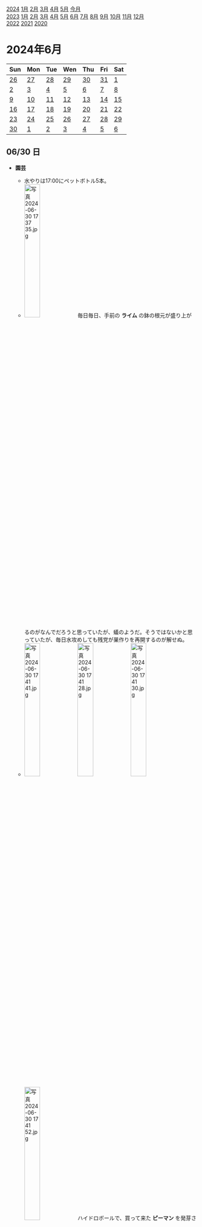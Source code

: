 [2024](README.md#2024) [1月](2024-01.md) [2月](2024-02.md) [3月](2024-03.md) [4月](2024-04.md) [5月](2024-05.md) [今月](2024-06.md)  
[2023](README.md#2023) [1月](2023-01.md) [2月](2023-02.md) [3月](2023-03.md) [4月](2023-04.md) [5月](2023-05.md) [6月](2023-06.md) [7月](2023-07.md) [8月](2023-08.md) [9月](2023-09.md) [10月](2023-10.md) [11月](2023-11.md) [12月](2023-12.md)  
[2022](README.md#2022) [2021](README.md#2021) [2020](README.md#2020)  

2024年6月
=========

|Sun|Mon|Tue|Wen|Thu|Fri|Sat|
|---|---|---|---|---|---|---|
|[26](2024-05.md#0526-日)|[27](2024-05.md#0527-月)|[28](2024-05.md#0528-火)|[29](2024-05.md#0529-水)|[30](2024-05.md#0530-木)|[31](2024-05.md#0531-金)|[1](#0601-土)|
|[2](#0602-日)|[3](#0603-月)|[4](#0604-火)|[5](#0605-水)|[6](#0606-木)|[7](#0607-金)|[8](#0608-土)|
|[9](#0609-日)|[10](#0610-月)|[11](#0611-火)|[12](#0612-水)|[13](#0613-木)|[14](#0614-金)|[15](#0615-土)|
|[16](#0616-日)|[17](#0617-月)|[18](#0618-火)|[19](#0619-水)|[20](#0620-木)|[21](#0621-金)|[22](#0622-土)|
|[23](#0623-日)|[24](#0624-月)|[25](#0625-火)|[26](#0626-水)|[27](#0627-木)|[28](#0628-金)|[29](#0629-土)|
|[30](#0630-日)|[1](2024-07.md#0701-月)|[2](2024-07.md#0702-火)|[3](2024-07.md#0703-水)|[4](2024-07.md#0704-木)|[5](2024-07.md#0705-金)|[6](2024-07.md#0706-土)|

06/30 日
--------

- __園芸__
  - 水やりは17:00にペットボトル5本。
  - <img src='images/%E5%86%99%E7%9C%9F%202024%2D06%2D30%2017%2037%2035.jpg' alt='写真 2024-06-30 17 37 35.jpg' width='30%'> 毎日毎日、手前の __ライム__ の鉢の根元が盛り上がるのがなんでだろうと思っていたが、蟻のようだ。そうではないかと思っていたが、毎日水攻めしても残党が巣作りを再開するのが解せぬ。
  - <img src='images/%E5%86%99%E7%9C%9F%202024%2D06%2D30%2017%2041%2041.jpg' alt='写真 2024-06-30 17 41 41.jpg' width='30%'> <img src='images/%E5%86%99%E7%9C%9F%202024%2D06%2D30%2017%2041%2028.jpg' alt='写真 2024-06-30 17 41 28.jpg' width='30%'> <img src='images/%E5%86%99%E7%9C%9F%202024%2D06%2D30%2017%2041%2030.jpg' alt='写真 2024-06-30 17 41 30.jpg' width='30%'> <img src='images/%E5%86%99%E7%9C%9F%202024%2D06%2D30%2017%2041%2052.jpg' alt='写真 2024-06-30 17 41 52.jpg' width='30%'> ハイドロボールで、買って来た __ピーマン__ を発芽させて、でも、それと違う雑草の疑いのある株が、かなり大きくなって、花を咲かせて実を付けた。本当にピーマンだろうか？花はナス科らしい白くて小さな花だけど。

- お昼ご飯を食べに __お出掛け__ 。
  - ローランドというホスト出身のタレントが書いとったと言う __大久保__ のパスタ屋さん`ベラノッテ`で __ランチ__ 。元は`パンコントマテ`というお店。
  - 雨。
  - `まいばすけっと`で傘を購入。
  - 中国東北料理の`聚香園`が無くなって、中国のスイーツの店になってた。昔からガチ中華出してたお店だった。
  - `オルタナティブコーヒー`でアイスコーヒーをテイクアウト。
  - `早川亭`でコーヒーとテイクアウトして豆を購入。

06/29 土
--------

- __園芸__
  - 水やりは17:00にペットボトル4本。
  - ずっと調子の悪い __山椒__ は半日陰でいいらしいので、少し奥にした。室内はやり過ぎかな？
  - 山椒のあった位置に __レモン__ を移動した。かなり調子が悪そうだ。新芽も粗方落ちた。
  - ハイドロボールの方の __パクチー__ がはいつくばっている。が這いつくばっている。支柱を立てたいが、相互に寄り掛かるようにするには、まだ早そうだ。支柱自体を固定する場所がないのが悩ましい。

水やりの記録も日記以外に別につけてもいいかも知れない。

二日酔い。月曜に体調を回復しているようにしたい。

__ランチ__ はカップ麺。わかめラーメンのワカメが沢山のもの。思ったよりも多くて良かった。

__酢昆布__ を作っていたと思っていたのに、作ってなかった。

__晩飯__ は`錦松梅`を掛けた素麺。ベランダの大葉と、おろし生姜とライム胡椒と胡麻とごま油。ライム胡椒素麺は美味しい。

大根のザウアークラウトをキムチの残り汁に漬けてしばらく経った。それがいつのことだったのか、写真にも日記にもないので分からないが、5/24よりは後だ。それがとてもよろしくない感じの見た目をしていて、試しに食べてみたら、腐敗臭は感じないが馴染みのない匂いがしている。危険ではなさそうな気もするけど、安全のために捨てた。重石のための、水を入れたビニール袋が、破けてないのに中の水が減っていた。

漢和辞典を引いたら、「冨」という字は俗字なのだそうだ。うかんむりとわかんむりは別の意味なのだから、別の由来を持つ別の意味の字なのだろうと思っていた。うかんむりは屋根の意味で、わかんむりは蓋とか覆いとかそんな意味だそうで、意味も結構似てるけど。

- 「ムペンバ効果」ってのがあるそうだ。液体を冷凍庫に入れる時に、高い温度で入れた方が、低い温度で入れるよりも、早く凍ることがあるのだそうだ。
  - それが、正確に再現させるだけで大変らしい。
  - コレを見つけたのがアフリカの中学生で、アイスクリームを作る時に試して見つけたそうだ。
    - ということは、粗熱を取ってから入れるか、取る前に入れてしまうかの差ということになる。
    - 粗熱を取る時間を省けるんだから、アイスを作る時に限定していえば、その方が早いに決まっている。
    - そして、ご家庭でアイスを作る場合には、熱い食材を冷凍庫で入れることで、他の食材にダメージを与えてしまうとか、電気代の心配もある。
  - 低い温度で冷却開始した液体について、過冷却で凍結が遅くなっている可能性を指摘する仮説があって、面白いと思った。ただ、アイスクリームだと、純度が極端に低いので、過冷却で遅くなってるというのは難しいと思うが。

- Steam の __サマーセール__ で、95%オフが現れた。90%までしか設定できないと思っていたから、過去にいくつかその値段で購入していた。
  - が、`Civilization V`が95%になってた。
  - まだ遊んでないのに。どうせそのうちやりそうなのは90%で買っておく、と思ってたが、自分の感情を整理する必要がある。
  - `Shadow of War`が、過去最大割引が90%だったのが今は95%だ。これまでだったら買っておくべきという判断になるんだけど。
  - 本体価格が値下がりすることもある。が、円安で本体価格が上がる可能性もある。
  - あとは`Witcher 3`、`Dragon Age`と`XCOM 2`だけど、4本とも遊ぶかどうか怪しい。

近所で2軒飲みに行って誕生日を祝ってもらう。

06/28 金
--------

目覚ましを7:00に掛けて7:30起床。

水やりはペットボトル2本。雨。

最後の出社日。会社貸与のPCなどを返しに行く。

職場の1Fの`クラフトロック`で最後の一杯。

__神田__ の`ルードメール`でビーフカレーにメンチカツ。僕の後に少し並びが出来たが回転は速い。

__東京駅__ で`オーベルジーヌ`のカレーをテイクアウト。13:00程度に5種類中1種類しか残ってないのが凄い。夕方の補充とかあるのかな？

もう少し東京駅で何か、と思ったが、満腹だし特に思いつかなかったので電車で帰宅。今晩はそれなりに飲む予定なので、お酒も控えておきたい。

ワイヤレスヘッドホンは結局新しいのを購入した。カナルじゃないのは少ない。以前買ったものを履歴で見たら、同じのなら900円程度だった。買った時は1600円程度だった。新しいのは1680円。

コバエが減らない。餌が足りないと思うんだけど、どうやって生き延びているのか。今までは生ごみを処分したらすぐにいなくなっていたと思っていたが、まあまあ大きく育ったせいで、餌が無くても数日間生きてられるということなのだろうか。

- 飲みに出掛ける。
  - 近所のワインバーにカレーを差し入れて一杯。
  - 知り合いが店番してるスナックで一杯。誕生日プレゼントに錦松梅を頂く。
  - `VIVO`東中野で一杯。
  - `ハッカーズバー`でカウントダウン。誕生日プレゼントに円錐のコーヒードリッパーを頂いたが、プラスチック製のを持ってるので、どうするか悩む。

06/27 木
--------

目覚ましを掛け忘れて8:30起床。

- __園芸__
  - 水やりは9:00にペットボトル4本。
  - __レモン__ の水の吸い上げが悪いな、と思いながら一応毎日水をあげていたが、新しい葉っぱがかなり落ちた。

- __FX__
  - 対円で売るのに、調子悪そうなカナダドルを選んだけど、むしろ一番強かった。
    - 円が上がると思ってたというよりは、米ドルは対円でいつかかなり下げるだろうと思って、さらに米ドルよりも調子悪そうな通貨を選ぼうと思っていたが、全然だった。円が上がったとしても大したことはないと思っている。強制ロスカットになった加ドルでエントリーした当時もそうだったハズだ。
    - 円は大して上がらなくて、加ドルの調子が良いと思っている今、__加ドル円__ を __ロング__ すべきだ。ということで1枚。証拠金がかなり減っているが、とりあえず追加投入は今のところせずにおく。
  - 米ドル円は160円を突破。資金があればショートを持ち続けてもいいと思うんだけど、僕は反転まで持ち続ける能力が無かった。

- 家を出ようとして、ワイヤレスイヤホンが無いことに気付いて驚いた。昨日の電車で`Duolingo`してたと思うから、多分会社に忘れたワケではない。ということはカラビナでズボンのベルト穴に通していたはずだ。飲んでて誰かにあげちゃった？
  - このイヤホンは、落として壊れていた。外装が割れて、基板がむき出しになっていた。耳の側は平気で使うには問題ないが、ケースの中で動いてしまって充電が外れて、時に知らぬ間にiPhoneと接続したりしてた。接続すると電池も食うし、優先のイヤホンから音を奪ったりした。
  - 耳とのフィット具合があまり良くなかったが、ストラップの穴があるのが珍しい。ストラップはカラビナを繋ぐのに使う。
  - 新しいのを買うのに、何を優先するか迷う。以前は骨伝導のを使っていたが、壊してしまったので、自然に持ち歩ける形状がいい。今と同じのを買うかどうするか。

イヤホンだけではなく、ワイヤレス充電器で使うケーブルも無くなっていた。ベルトに固定する小さなウエストポーチに入れてある。

電車でメールチェックしていて、`スタバ`から誕生日割引が来ていて驚いた。

リモート出社。

__ランチ__ は職場近くの`本石亭`でインドカレーにビーフコロッケ。行列が出来てもおかしくない味だと思うんだけど、この辺はコロナでリモート勤務になった人たちが戻ってきてないのかな？

戻りに`ラクレドール`でハワイコナのドリップコーヒーをテイクアウト。仕事に集中してて味を覚えてない。

`スタバ`でほうじ茶ティーラテのアイスとレモンキューブケーキ。レモンソースが沢山入っていて気前がいいが、偏りが大きい。

- 今の職場で書いたコードを見直していた。
  - あるカテゴリのクラスは、あるカテゴリのクラスの参照をメンバに持ってはいけない、という制限があるとする。そういうのを最近実装した。禁止された型を検査するのに、そのカテゴリと関係があるとは直接的に判断できない interface で宣言されていたりする。中々面白かった。表示の便利のためにSelectMany()でいい感じになるようにとか、循環参照チェックと奇麗に共存できるようにとか。結局完璧には検査できなかったけど。何を漏らしたんだったかな？
  - 日記にも書いたが、テストケースを作成するために直積を使うのが、便利だし簡単に書けたのが面白かった。
  - 興味深いコードが沢山あったが、来週から見れなくなるともったいない、というのがほとんどなかったことに驚いた。本当に具体的なコードでは結構あるが、それはメモを残すワケにもいかない。特にユニットテストはもう一度スラスラ書けるか自信がない。

"jaws"は英語圏でも人食い鮫の代名詞として使われていると思い込んでいたけど、通じないそうだ。自分で検索したり辞書を引いた範囲でもそうだった。まあね、複数形が"jawses"になるのか？と考えると、なさそうだと思う。

キーボードなど、職場に置いていたものを持ち帰る。明日は本体だけで構わない。

- 帰りに晩酌。
  - `三越新館`の`ビックカメラ`と、`ヤマダ電機`八重洲店でワイヤレスイヤホンを見たが、条件が完全に一致するのは無かった。
  - 東京駅の`キャンドゥ`で10cmのUSB A->Cケーブルを2本購入。
  - `ルードメール`はまた売り切れ。
  - 人気だというグミッツェルを買いに行ったら、整理券を手に入れるのも大変らしい。
  - `アンテナアメリカ`で飲み比べセット。おととい飲みたかったけどやめたビールが2つ入れ替わっていた。
  - 差し入れのために`六厘舎`のつけ麺をテイクアウト。
  - "SHOT AND CRAPE"を謳う東京駅の`PARLA`で一杯。クレープは美味しかったが巻いて出てきた。バーでお酒とともに楽しむなら、皿に広げて出てくるだろうと思い込んでいたが違った。
    - そして、僕以外の人はクレープだけテイクアウトしていた。
    - 200mlの小さなシャンパンボトルを注文したが、コーヒーリキュールがあって、そうしたら良かったと思った。そして、全てが終わってから思うに、ノンアルでも良かったと思う。

ワイヤレスイヤホンは近所のバーにあった。なんで腰から外したんだろう。そして、新調する理由が1つ減った。

06/26 水
--------

7:00の目覚ましで7:40起床。

水やりは9:00にペットボトル5本。暑い割に、思ったほど吸い上げない。ホップだけは凄いけど。

出勤途中に`スタバ`でアイスのドリップコーヒーをテイクアウト。

__ランチ__ は社食。

職場のビルの2Fの`王徳伝`でジャスミン茶をテイクアウト。

`Duolingo`の教え方が、時制の違いに着目した出題がされるようになって良くなった。僕はそろそろやめそうだけど。1年前からこうだったら嬉しかったけど。

vscode の Sticky scroll という機能が素敵なんだけど、"{" が並んでしまう。C# や C++ の時は、少しさかのぼって欲しい。関数名とか、`for`の行とか`try`とかが表示されて欲しい。

`クラフトビアマーケット`三越前店で職場の飲み会。

`六花界`に入れた。評判通りの楽しさ。

06/25 火
--------

7:00の目覚ましで8:20起床。

水やりは9:00にペットボトル5本。

出勤途中に`スタバ`でアメリカーノをテイクアウト。

- __昼休み__ に __お出掛け__
  - __ランチ__ は昨日空振りした`プラック`で3種相盛り。ご飯を半分にして貰うのを忘れた。
  - `ルードメール`に行ってみたら階段で並んでいたので撤退。
  - 福島県のアンテナショップでイベント出店してたラーメン屋で __ランチ__ 。
  - `ラクレドール`でコロンビアのを990円で。

持ち歩いてる充電器の Apple Watch の反応が悪い。

- 帰りに寄り道。
  - `オーベルジーヌ`は売り切れ。
  - そのまま改札から出たらタダだった。入場料くらいは引かれると思った。
    - 以前に試したときは、東京駅ではなかったが、改札でエラーになって店員さんに入場料を引いて貰った。
  - `アンテナアメリカ`で一杯。
  - 東京ラーメンストリートのどこかに並ぼうと思ったけど、なんとなくやめた。六厘舎かソラノイロを試してみたかったが、もう少し並びが少なければ。今日は並びゼロの店もいくつかあったが。
  - ヤエチカの方の東京ラーメン横丁の`長岡食堂`で、生姜醤油のご当地ラーメンを食べた。
  - そのラーメン横丁では、数店舗で冷凍ラーメンをテイクアウト出来る。新宿で行列が出来る`風雲児`がやってて、差し入れにテイクアウトした。
  - 電車で帰って、近所に差し入れた。

インスタで全て既読になったという表示が復活して嬉しい。

元DeNAの吉村裕基の「走れデブ」発言に言及したらYahoo!ニュースで違反とされた。

26°C設定では暑くて24°Cにした。

06/24 月
--------

7:00の目覚ましを7:30に掛け直してスヌーズを繰り返して9:00起床。

水やりは9:00にペットボトル2本。鉢の様子は水やり不要だが、今日れ晴れそうなので予防的に。

出勤途中に`スタバ`でイングリッシュティーラテをテイクアウト。デフォルトで甘味が入っていて、注意不足を感じた。

`梅流し`という便秘解消法があるらしい。僕には関係ないか。

- __昼休み__ に __お出掛け__
  - `プラック`がお目当てだったが設備の不調で臨時休業。
  - その近くのイワシ料理の`大松`で間借りしているカレー屋さんが鯖ビリヤニを出しているというので`パラダイスアレー`で __ランチ__ 。もう一軒行きたくて、ご飯を半分にして貰った。
  - その近くの`Trieste`の間借りカレー`マミタスパイス`で2種相掛けご飯半分。週替わりのとうもろこしキーマが美味しかった。
  - 行く時には帰りに`ルードメール`と思っていたが、明日またプラックからのコンボを試そう。
  - `root C`でゲイシャのアイスをテイクアウト。

- 帰りに一杯。
  - __秋葉原__ まで歩いた。線路の高架の表示によると、神田駅まで600mだそうだ。確かに近く感じた。
  - `トーキョービデオゲーマーズ`というバーで一杯。
  - `SENGOKU 193`というバーで一杯。
  - 銀座線 __末広町__ から電車で帰宅。

暑かったが、夜は過ごしやすい。

それでも部屋は暑く、エアコンを1時間タイマーでつけていたが、つけっぱなしにした。

06/23 日
--------

水やりは少しだけ。

タイには`レッドブル`のパチモンがあると思っていたら、ソッチがオリジナルだった。驚いた。

__ランチ__ はカップ焼きそば。

`ブレスオブファイア`を進めた。

持ってるジーンズの内の一本がかなりキツくなっていて、ギリギリ入るけどご飯を食べたら大変そう。

__練馬__ の知り合いの店が一旦休業するとかで、名残りを惜しみに行ってきた。カレーをテイクアウトして馴染みの店に差し入れた。

06/22 土
--------

- __園芸__
  - 水やりは17:00にペットボトル7本。
  - __青紫蘇__ を3枚収穫。

`ブレスオブファイア`を進めた。前回プロローグを見せセーブして終わろうと思っていたが、方法が分からずに、今回もう一度見た。

__ランチ__ は先々週のしめ鯖のアラの煮汁で煮麺。

__晩飯__ はカップ麺とキャベツの千切り。

Steamで、両方とも最近続編の出た`ドラゴンエイジ`と`ドラッグディーラー`が90%引きになっていた。

06/21 金
--------

7:00の目覚ましで7:10起床。

水やりはペットボトル3本。

出勤途中に`スタバ`でアイスのドリップコーヒーをテイクアウト。

- __昼休み__ に __お出掛け__ 。
  - __ランチ__ は`シンセリティ`でカレーとサラダ。ビーフカツが欲しくて行ったんだけど、ハンバーグの予約が6つあって、かなり待つ必要があると。
    - ハンバーグは要予約で、目の前で作っていたけど、半解凍の霜降り肉の塊をスライスするところから始めてみじん切りにしていた。あれを見ると、一度は予約したいと思う。
    - ビーフカツは、カツカレーにするつもりだったんだけど、カレーを食べちゃったからもういいかな。
  - `アランデュカス`でプラリネとガナッシュの小さな詰め合わせを買ってきた。工場？工房？厨房？併設で、作業しているところが見える。店に入って包装を見てようやく思い出したが、渋谷スクランブルスクエアの1Fに入っていたのと同じだ。
  - どうしようか迷ったが、__ランチ__ にフルーツビストロ`サブリエ`でフルーツカレーをご飯半分で食べてきた。ご飯を1/3くらい残そうと思ったんだけど、気恥ずかしくて結局食べた。本当に半分だったのかな？
  - `ハリオカフェ`に行ったら、カフェは無くなってた。
  - `さいとうフルーツ`に行ったが、試したいのが売り切れだった。イチゴのかき氷は少し悩んだが、今日はかき氷の天気じゃない。
  - 有名洋菓子店らしい`ミッシェルバッハ`の日本橋店で __コーヒーをテイクアウト__ 。

`IEnumerable<T>`で`yield return`する時に、そのメソッドの中で`IEnumerable<T>`を展開して個別に返したいことがある。Linqの`SelectMany()`みたいに簡単に書きたいんだけど、イチイチ`foreach`して`yield return`する必要がある。だるい。

`Linq`を単語登録していなかったことに驚いた。

- 帰りに __晩酌__
  - __東京駅__ の中の`オーベルジーヌ`は駅弁コーナーだった。そして売り切れだった。
  - 隣の`矢場とん`で差し入れのためにヒレカツサンドを2つテイクアウト。
  - `はせがわ`で日本酒を一杯。
  - 近大まぐろ離れで晩酌。ビールと巻き寿司と焼き魚とマグロユッケ。
  - 電車で移動して近所に何軒か寄った。

06/20 木
--------

7:00の目覚ましで7:50起床。

水やりはペットボトル5本。カレーリーフがいつの間にか売るほどある。

`Duolingo`が2日間の無料体験サブスクを提案してきた。

出勤途中に`スタバ`で水出しコーヒーをテイクアウト。

__ランチ__ は __馬喰町__ の`たいこ茶屋`で海鮮ランチビュッフェ。ヅケとかそういうのが美味しい。別にウニに思い入れないから、こういう方が嬉しい。

食べ過ぎた。乗せ過ぎないことは難しい。

その近くの`ブリッジ`というコーヒーショップで __コーヒーをテイクアウト__ 。コロンビアだそうだ。

「ストッカー」は和製英語だって。

ちょっと興が乗って職場を出るのが遅くなった。普通に帰っていたら、東京駅の`オーベルジーヌ`で差し入れを買おうかと思っていた。

`六花界`が空いてなかったので、`貝呑み`で __晩酌__。ドリンクがセルフで、飲み放題ではなくて自己申告制。美味しそうなものが沢山あったが、今日はお腹が空いてない。カジキの生ハムが美味しかった。

06/19 水
--------

7:00の目覚ましで8:00起床。

水やりはペットボトル2本。

出勤途中に`スタバ`でカフェラテをテイクアウト。

__昼休み__ に職場のイベント。まい泉のカツサンドやよさげなおにぎりも提供されたが、お菓子を少しだけ口にした。

ということでランチは抜いた。

- __昼休み__ に __コーヒーをテイクアウト__。
  - __三越本店__ の`ラクレドール`で100gで6480円のブルーマウンテン クライスデール ナチュラルを1058円で。
  - お茶請けに`オッジ`でリッコトリュフケーキというお菓子。机で食べられる甘いものが欲しかった。

"rent"はお金を払って借りて、"borrow"はタダで借りる。今まで思い出さなかったが、borrowはZ80のボローフラグだ。日本語で引き算の筆算の時に「借りる」というのは、訳語から来ているのかも知れない。英語で筆算を検索すること自体が結構大変だったが、"subtraction with borrowing"という言い回しが検索結果のそれなりに上の方に出てきたので、それでよいのだろう。

06/18 火
--------

目覚ましを掛け忘れて8:20起床。

__コーヒー__ をプレスで豆多めで熱湯で淹れた。

- __園芸__
  - 水やりは少しだけ。雨。
  - 昨日`ライフ`で買った根っこ付きのネギをパーライト入りのプラカップに活けた。

冷房は不要そうだが、風が通り抜けなくて、何度か入れたり切ったりした。

リモート出社。

- __ランチ__ はネギ餅。
  - パイ生地のように薄い層が重なるハズなんだけど、餃子の皮のようだった。パイ生地でバターを使うところ、ネギ餅はラード。ネギを入れ過ぎて、皮がボロボロに破れた。それでも無理やり巻いて伸ばすべきだったと思うが、ネギも減らすべき。
  - 味もかなり餃子だった。
  - 残った刻みネギは冷凍した。
  - 塩と砂糖のポットに、虫が入って勝手に干乾びたようで、ポットを洗った。かなり久しぶり。足すときには洗うべきだと思った。

- `Twitch`DJプログラムというのが始まるという。YouTubeとかでやってる、楽曲使用の包括契約のようだ。配信者が個別に契約しなくても楽曲が使用できるように、ということだと思う。
  - Twitchで音楽を聴くということを、今まで全く思い付かなかったが、どんなのをやってるんだろうかと思って見に行ったら、アカウント登録していなくて驚いた。

__間食__ にカップ焼きそばと乾燥ワカメ。

飲み屋で知り合った楽器奏者のライブ録画配信を見た。外でiPhoneで聞くよりも、家で落ち着いて聞いたら楽しい。

__東中野__ の`AOI`で会食。

帰りにセブンで総菜パンを買って食べてしまう。

06/17 月
--------

水やりは17:00にペットボトル5本。

26度設定は暑い。25度設定は寒い。

__ランチ__ は通販のラーメンに冷凍豚肉と卵。

`std::end`などというものがあったとは。しかもc++11ですでにか。

- __お出掛け__ 。素麺と燻製塩を探しに行きたい。
  - `ライフ`で素麺とカップ麺と胡麻を購入。
  - `ローソン`でカップ麺が欲しかったハズだと思って見てきたけど、思い出せなかった。
  - `元町ユニオン`というスーパーで燻製塩を入手した。
  - __晩飯__ は`麦ゑ紋`で相盛り納豆つけ麺。
  - 近所のバーでミックスナッツに燻製塩をかけてみたが、全然塩が付かずに下に落ちるだけ。

06/16 日
--------

水やりは18:00にペットボトル7本。

__ランチ__ はカップ麺。

[`カプコン`の40周年記念サイトのレトロゲームコーナーの`ブレスオブファイア`](https://captown.capcom.com/ja/retro_games/7/ja)をPCで始めてみたら、ゲームコントローラが使えて驚いた。

__東中野__ の`サンデージャムズクラブ`でサバサンドとドーナッツをテイクアウトして`VIVO`に差し入れ。

帰りに`ライフ`でカップ麺を物色して燻製塩を探したが空振り。

06/15 土
--------

- __園芸__
  - 水やりは14:00にペットボトル7本。7本は最高記録タイなのかな？8本はあったかな？
    - 気温が高いから、昼間にやるべきではないんだけど。
  - 枯れた __青紫蘇__ が、同じ鉢で、こぼれ種から2つ芽が出てる。気付いたのはそこそこ前で、もうそれなりに大きくなってる。
  - アブラムシを見つけたと思ってた __モヒートミント__ だが、改めて見たらいなかった。誰か食べてくれた？
  - 他の鉢もそれなりに注意してみたが、カイガラムシっぽいのが少しいただけだった。少しだけいる、というのが、今までの経験からすると良く分からない。出る時は沢山出るイメージ。
  - <img src='images/%E5%86%99%E7%9C%9F%202024%2D06%2D15%2014%2005%2053.jpg' alt='写真 2024-06-15 14 05 53.jpg' width='30%'> <img src='images/%E5%86%99%E7%9C%9F%202024%2D06%2D15%2014%2006%2032.jpg' alt='写真 2024-06-15 14 06 32.jpg' width='30%'> <img src='images/%E5%86%99%E7%9C%9F%202024%2D06%2D15%2014%2009%2040.jpg' alt='写真 2024-06-15 14 09 40.jpg' width='30%'> ハイドロボールで発芽させた __パクチー__ の小さい方をペットボトルに移植した。根が短い。もう1本はこのまま育ててみる。パクチーは植え替えに弱いというので、少し怖いから。これだと支柱を立てられない気がするけど、角に立てかけられるかな？もっとたくさん発芽すると思ってたから、もっと気軽に色々試せると思ってたんだけど。

恐ろしいことに、先週の日曜日に買った __銀鮭のアラ__ と、その日に漬けた __しめ鯖__ が放置されていることに気が付いた。

- しめ鯖を取り出すと、昆布締めの昆布が糸を引いていて心臓に悪い。
  - 昆布は細切りにして甘酢で煮て、味見せずに冷蔵庫に入れた。なんなら胡瓜か何かと酢の物にしてもいいだろう。
  - しめ鯖はおかしな臭いはしない。良く漬かっていた。とげぬきで骨を抜いて、味見してみたが、異常はない。
  - 脂が少ないせいか、前回と同じ感想で、あんまり美味しくない。醤油とみりんでヅケにして、胡麻、大葉、青ネギ、生姜、ニンニク、ワサビでごま鯖にした。
  - 半身1枚でも、大きくて食べ応えがある。

`天地を喰らう`をクリア。

レトロゲームをやる時、インスタライブか何かで配信したい。たまたま暇な知り合いが、プレイを見れるようにしたい。

「しゃかりき」の初出は1974年野坂昭如だって。

知り合いの誕生会。から`ハッカーズバー`。からたまに来る男子を連れ出して近所で朝まで。

06/14 金
--------

7:30の目覚ましで8:00起床。

- __園芸__
  - 水やりは8:00にペットボトル5本。
  - 本棚のパーライトの __ホーリーバジル__ の調子が悪く、葉っぱが落ちる。栄養？虫？

`スタバ`のモバイルオーダーが復活して、 __カフェオレ__ のグランデを2ショット追加で __テイクアウト__ 。氷少な目にしたら思ったより少なかった。ショット足したせいでは。フラペチーノにショット足しても溶ける。

__ランチ__ は南インドビストロ`ひつじ屋`でミールスにシークカバブとチキンティッカを追加。美味しい。他にも色々食べたい。

戻りに`WANTOK`で __コーヒーをテイクアウト__ 。

Riderが？ReSharperが？`if`文のネストを減らしたがるんだけど、常に減らした方が見やすいとは、個人的には思わない。

- 今月中に行っておきたい店が沢山ある。
  - `本石亭`は夜に行った時にマスターと結構話したから、最後の方に行っておきたい。
  - カレーの有名店が多いんだけど、小麦粉のルーのカレーの店が多い。それらは結構悩む。
  - __カレー__ だと`プラック`と`ルードメール`は行っておきたい。後者は欧風だけど。ルードメールに行くなら、東京駅改札内の`オーベルジーヌ`も候補に入れるべきか。`コロンビア8`にもう一度行っておこうかどうしようか。東京駅の店は夜でも構わない。
  - `シンセリティ`という __洋食__ 屋もあって、そちらはカレーも食べるけど __ビーフカツ__ を試しておきたい。洋食は`マロリーポークステーキ`も試したい。`丸善`のハヤシライスは別の機会でいいかな？
  - フルーツビストロ`サブリエ`は写真映えのために行っておきたい。
  - 馬喰町にある`たいこ茶屋`という海鮮ビュッフェに行っておきたい。ビュッフェは他にも東京駅周辺に、`マンゴーツリー東京`、`サイアムヘリテージ`がタイ料理、他に`馳走三昧`、`tenqoo`、`Bar of Tokyo`、`グランドセントラル`がメモにある。`コモンカフェ`もあるけどこれは歌舞伎町のと同じかも知れない。
  - 東京駅なら行列のラーメン屋も気になる。が、どれも、名前を見てもピンと来ない。食べておくべき店があるだろうか。
  - 有名なラー油をかける立ち食いソバの`港屋`は無理しなくていいかな？
  - 大盛りで有名らしい`東神田の弁当屋`は写真映えのために試したいが、カロリーや腹持ちで夜が食べられなくなるとどうだろうか。
  - 職場のビルの地下に鯛めし食べ放題という店があって、いつかお代わり写真のために行くつもりだったがどうしようか。麦とろ`丘の上`も珍しいとは思うが。`カスタマカフェ`のカレー食べ放題もインスタに乗せるにはいいと思っていたが。
  - 新宿にもある`お多幸`のランチを予定していたが、コレはパスかな。
  - もっとリモートせずに出社していたら、秋葉原や上野も攻めたかったが、今更の話だ。
  - `アランデュカス`忘れてた。

- 終業後に行ってみたい店もいくらかある。
  - __銀座__ の`ナイルレストラン`や`デリー`は今のうちでないと機会が無くなりそう。
  - __神田__ では`六花界`という有名な立ち食いの焼肉屋がある。`貝呑`という1階が立ち飲みの店もあって雰囲気ある。以前に行った`裏神田自然生村`に、夜に行ってみたい。
  - __秋葉原__ の、ゲーセンとバーが一緒になった`TOKYO VIDEO GAMERS`も行ってみたい。
    - それを検索してたら[`電脳シューティング&パチスロバー SENGOKU 193`](https://www.sengoku.pro/)という店も見つけて、行ってみたい。
    - そして __御徒町__ に`日本酒原価酒場`があるのを見つけた。
    - その間に、食べ放題やってる鉄板焼きがあったんだけど、検索したらもう無くなったって。残念。

Ear Podのリモコンで音楽を再生したいだけなのに、長押しと判定されて Siri が出てくるのがイライラする。

帰る前にどこかで軽く飲みたいと思って __神田駅__ 周辺をフラフラ。`クラフトビアマーケット`神田店は店員が反応してくれなくてパス。もし空いていたら`六花界`に挑戦したかったが、ギリギリ席を作れそうだったけど、イモ引いた。前から覗いてみたかった、グラスワインの豊富なお店は、屋外の席なら空いてるというが、今日は暑過ぎる。`カレー機関`の前を通り過ぎたが、開いてなかった。店内ルールが厳しいらしい`カレーノトリコ`の前を通りかかったが、勇気が出なかった。

__神田__ の`スクリーミンホップ`で __晩酌__ 。

職場のビルの1Fの`ジーノ`で揚げピザを差し入れのためにテイクアウトしようと思ったが、今日は19:30以降はピザを焼かないそうだ。

06/13 木
--------

7:00の目覚ましで8:20起床。

水やりは9:00にペットボトル3本。

出勤途中に`スタバ`でカフェラテをテイクアウト。モバイルオーダーが停止しているのは、端末の故障が原因だそうだ。それが翌日に直らないのはオペレーションが微妙な気がする。

- __昼休み__ に __お出掛け__ 。京橋で働く友人とランチ。
  - __ランチ__ は`蠟燭屋`で麻婆麺。麻婆豆腐はかなり美味しい。卓上の藤椒油や辛味調味料を足しても美味しい。そして、よくある麻婆麺はラーメンに少し麻婆豆腐が乗っているが、これは一人前のマーボー豆腐に麺が入っている。麺を食べ終わって、麻婆がかなり残った。半ライスが小さい。実物見本が欲しい。
  - `スタバ`でゆずシトラスパッションティーをテイクアウト。
  - 戻りに __三越本店__ 地下1階のコーヒー屋さん`ラクレドール`で __コーヒーをテイクアウト__。
    - ここは並んでる豆をなんでもドリップで淹れて貰える。100gで22680円のセントヘレナ バンブーヘッジ農園という豆で淹れて貰って税込み2192円。高そうな香りがする。

職場のビルの2階のタピオカ屋でアイス烏龍茶をテイクアウト。

__神田__ の日本酒セルフ飲み放題`サケラバ`で __晩酌__ 。

`ミッケラー`神田店でパイントとチーズバーガー。

06/12 水
--------

7:00の目覚ましで8:00起床。

- __園芸__
  - 水やりは9:00にペットボトル4本。
  - __ハバネロ__ に花が咲き始めた。
  - __モヒートミント__ の葉っぱが細かいまだら状に色が薄くなっていて気になっていたが、模様が濃く広くなってきて、虫が付いてるような見た目だな、と思ってみたらアブラムシが少しいた。群棲してるかと思ったらまばらに数匹。シャワーで流すべきだが、今日は出社ギリギリ。今日帰って以降、やる気になるのはいつだろうか。

コレド室町の`スタバ`のモバイルオーダーが受付停止している。昨日もだ。何か理由があるのか、セットし忘れか。

vscodeのGit bashのプロンプトがおかしい。やたら時間がかかるしゴミが出る。git for windows をアップデートしたら、ごみは消えたが、時間がかかるのは変わらない。リモートにアクセスしてるのかな?

__ランチ__ は __日本橋カミサリー__ に入っている`キタデ タコス`の3つセット。同僚にお別れに奢って貰った。

`root C`で __コーヒーをテイクアウト__ 。グアテマラ。

root Cのアプリでコーヒーの感想を聞いてくるんだけど、苦み、酸味、香りのそれぞれが、強過ぎるか弱過ぎるかという設問で、丁度良いが無い。

`root C`でもう一杯 __テイクアウト__ 。今度はデカフェのアイス。前回購入から1週間以内だと150円引きなんだけど、2杯目と3杯目は更に200円引きで、合わせて350円引き。なんなら同僚と一度に2杯買ってもいいかも。

知り合いがバイトに入っている __秋葉原__ の`炭葡萄`で __晩酌__ 。

帰りにコンビニに寄るのを我慢できた。

06/11 火
--------

7:30の目覚ましで8:30起床。

`roslyn`のリポジトリのドキュメントが結構充実してることを知った。  
https://github.com/dotnet/roslyn

__ランチ__ は`蟹王府`のフカヒレ蟹ソースご飯。

戻りに`root C`で __コーヒーをテイクアウト__ 。エチオピアの500円程度のでも十分美味しい。

__晩飯__ は`ほうきぼし+`で汁なし担々麺。

職場のビルの1Fの`ジーノ`で揚げピザを差し入れのためにテイクアウトしようと思ったが、売り切れだそうだ。

06/10 月
--------

7:00の目覚ましを何度か掛け直して9:00からスヌーズして9:30起床。

水やりはほんの少し。

涼しい。

__コーヒー__ をプレスで淹れた。今日からカルディの何とかおじさんの農園の豆。

リモート出社。

- __ランチ__ はしめ鯖とアラ煮。
  - しめ鯖は16時間もの。身が厚いせいか、新鮮で死後硬直で硬いせいか、まだキッチリ漬かってない。結構レアぽい。そして身が固い。また、脂肪が少ないせいだと思うがワサビと合わない。ごま鯖風に薬味を和えて食べた。
  - アラ煮は1%の塩水で煮ただけのサバのアラ。美味しい。片方に卵が入っていたせいか、焼きタラコのような、蟹みそのような香りがする。
    - エラの食感が悪い。全部残した。煮る前にエラは全部取るべきだ。
    - 昨日の内に調理しなかったので、保存前に湯通しした。その時点で煮汁が美味しかったが捨ててしまった。次回はその場で調理してしまうべきだ。といっても、スープじゃなくてアラの身の方は、温め直すと美味しさが減ってしまいそうに思える。

__間食__ にアラ汁で豆腐と春雨を煮たもの。

`Humble Bundle`で`ウォーハンマー`の(多分)小説が出てた。もしまた英語の勉強することになったら試したいが、多分その機会は来ない。もしもで買ってたらキリがない。Dev Ops, CI/CD, 生成AIについても出てて気にならなくはないが、ネットでタダで手に入る情報をどのくらい上回るか微妙に思えるラインナップだ。

__晩飯__ はアラ汁で乾燥湯葉とワカメを煮たもの。

飲みに出て、帰りにコンビニの惣菜とおにぎりを買って食べてしまう。

06/09 日
--------

水やりは17:00にペットボトル3本。

- 友達の車で __お出掛け__ 。 `コストコ`と`角上魚類`がお目当て。でも、行ってみたいだけで、欲しいものがあるワケじゃない。
  - `コストコ`は __新三郷__。
    - 10:00開店だそうだが、9:00から入れて、フードコートもその時点でやっていた。180円のホットドッグが噂通りのお得感。 __朝食__ 。
    - 明らかに安いものと、そうでもないもの。
    - 案外国内有名メーカーのものがあって、それはここでなくとも良いような？シャウエッセンの1150gが1600円くらいで、それは安い。
    - 紙皿の100枚入りが1枚10円を切るので買って来た。包装材屋さんではどのくらいなんだろうか。通販だと、送料で負けて、ここまで安くならないだろう。まあ、紙皿のために車を出したらガス代で同様だけど。
    - 巨峰のドライフルーツを買った。帰って食べたが美味しい。
    - 差し入れにドーナツと小分け包装ブリーチーズを購入。熟成が浅めで、塩ミルク味、という感じ。
    - 自宅で使いたくて生ハムを購入。近所で良かった気がしてきた。あんまり流通してない商品ならともかく、普通にスーパーに置いてそう。
  - 地図で一番近い角上魚類を探したら流川店で、行ってみたら魚売り場が大きい普通のスーパーだった。品物は良さそうだった。
  - __草加__ の`角上魚類`へ移動。
    - 想像よりは大きくなかったが、見て回ったところ、十分だと感じた。寺泊を知ってるというのもあって、もっと巨大なものを期待していた。
    - 何か適当な丸のままの魚を買っていこうと思っていて、サバのナリが良かったので2本買って来た。1本400円で、そんなに安いということもないが、今朝寺泊に上がった生鯖はスーパーで買えない。デパ地下なら買えるのかな？
    - 友人が鮭のアラをカゴに入れていて、良さそうだと思って僕も買った。
    - 海鮮丼が欲しかったが無かった。刺し盛にするか迷ったが、お寿司の方が欲しい取り合わせに出来そうだったし、刺し盛は車に揺られて写真映えしなくなりそうなので寿司にした。

__ランチ__ は`角上魚類`の寿司。マグロ尽くしと貝盛り合わせとイクラ軍艦。

- __しめ鯖__ の仕込み。
  - まな板に載せてみると、かなりデカい。400円なら高くない。
  - 新鮮で身が固い。包丁が切れないせいもあって、抑える指の力でどんどん身が崩れる。もちろん、僕の腕が悪いのが一番だが。
  - 半身が4枚とアラが取れた。
  - アラは明日使いたい。というか今日は面倒なので先送りにしたい。1%塩水を沸かして、さっとくぐらせて袋に入れて冷蔵庫へ。粗熱を取るために、鍋に水を張ってビニール袋を入れる。
    - 湯通しに使った1%塩水が、もう美味しい。濁って見た目が悪いが、捨てるのはもったいない。捨てたけど。次回があれば、すぐに潮汁として完成させてしまうべきだ。
  - 半身1枚は __ごま鯖__ にする。皮を引いて、粗微塵にして、醤油とみりんで15分漬ける。
    - 新鮮で身が固い。こないだの冷凍サバの方が好みかも知れない。
  - 待ってる間にしめ鯖を酢に漬ける。捌いている間に酢に漬けて柔らかくした昆布を挟む。
    - 1枚は15分漬けで食べる。
    - 後の2枚で昆布を挟む。昆布はもう糸を引いている。
  - 15分しめ鯖は酸っぱ過ぎた。それと、身が固い。もっと薄切りで食べた方がいいかも知れないが、僕の腕と包丁では難しいかも知れない。

鮭のアラがまだある。買わない方が良かったかも知れない。

コストコで買った紙皿などを差し入れして回る。

06/08 土
--------

水やりは19:00にペットボトル6本。

暑い！

公園で拾ってきた梅をアク抜きのために水に浸しておいたが、時間が長過ぎてブヨブヨになった。そして、落ちた衝撃で痛んでいる部分が全ての実にあった。落ちたのはシロップやエキスで使うしかないかも。

`天地を喰らう`を進めた。

__ランチ__ はカップ麺とポテチ。

__晩飯__ はカップスープに春雨。

__夜食__ にカップ麺とスナック菓子。

06/07 金
--------

7:30の目覚ましで8:40起床。

水やりは9:00にペットボトル2本。

出勤途中に`スタバ`でアメリカーノをテイクアウト。

__ランチ__ は`魚匠屋`で3倍海鮮丼。ここも最後に出汁茶漬けにする。ご飯と出汁はセルフ。茶漬けは新しく追加した暑いご飯で食べろというので、丼のご飯を半分にしたが、写真映え重視で普通盛りを注文すべきだった。

戻りにオフィスの1Fのイベント出店の`root C`で __コーヒーをテイクアウト__。アプリを入れると200円引きのクーポンが貰えて、期限は1週間だが毎回貰えるそうだ。全開と同じゲイシャを、今度はホットで注文。アイスの方が個性が分かりやすい気がする？ホットは焼き芋の皮を感じる。

お粥の英語はPorridgeらしいがポリポリしてそうで覚えにくい。

僕の記憶にあるLinusが言及した良いコミットメッセージの書き方には「動詞の現在形で始める」というのがあった気がするが、気のせいだったのかも知れない。命令形にするというのは見つかったがLinusではなかった。

ChatGPT 3.5 turbo にコミットメッセージを修正してもらおうと思ったが、コミットメッセージの基本的なガイドラインを知らないようだった。短い説明の後に、詳細が必要なら1行開けてそれを書く。短い説明は命令形で始める。

職場近くの南インド料理屋の`ビーンズ＆ビーンズ`で会食。

06/06 木
--------

8:00の目覚ましで8:20起床。

- __園芸__
  - 水やりは17:00にペットボトル6本。
  - 蟻が __ライム__ の鉢に巣を作っていたので水責め。
  - ハダニらしきものも確認したので拭って、念のために木酢液ですべての葉の裏表が濡れるようにした。
  - かなりハゲて心配していた __レモン__ に新芽が付いて嬉しい。
  - __白加賀__ をモールで固定した。__豊後__ だけまだ。
  - 室内に置いていた明らかに日照不足の、多分 __サラダほうれん草__ をベランダに出した。

__コーヒー__ をプレスで淹れた。

リモート出社。

ランチは抜いた。

__晩飯__ はカップ麺と、スープの残りに冷凍豚肉とワカメを入れたもの。肉が固くなり過ぎなかった。適度に火を入れれば大丈夫らしい。低音調理したらどんな食感になるだろう。

`天地を食らう`を少し進めた。前回、iPadが落ちて、進行がまあまあ無くなって、もうやめるつもりだったがなんとなく進めた。五虎将以外のHPが増えないというのがやっと納得できた。

`Humble Bundle`でティーンエイジミュータントニンジャタートルズのコミックバンドルがある。興味はあるけど読まない気がする。

知り合いが近所の飲み屋にヘルプで入っているそうなので顔を出して、ついでにアチコチで飲んで帰りにセブンでおにぎりとパンを買って食べてしまう。

06/05 水
--------

8:00の目覚ましで8:20起床。

- __園芸__
  - 水やりは13:00にペットボトル6本。昨日の朝、もっと沢山あげるべきだった。
  - 冬を越した __青紫蘇__ が枯れたようだ。乾燥した葉っぱもいい匂い。
  - __茗荷__ の新芽の様子を見たら追ってしまったので食べてみたがピンと来なかった。
  - __ネギ__ を滅亡させてしまったかも知れないが、まだ根が生きていることに賭けてみたい。
  - 蠅のようなのが飛び回ってる。カレーリーフの花の蜜を吸いに来てる小さな鉢の類ならいいんだけど、何かどこかが不潔になっているなら掃除しないと。

__コーヒー__ をプレスで淹れた。結晶化した __ミントシロップ__ を溶かして使い切った。

リモート出社でスタート。昼休み後にオフィスに移動する。

昼休みに、次の職探しの商談。相手は書かない方がいいのかな？

出勤途中に、オフィスの入っているビルのイベントコーナーに、`root C`という新しい出店があるのを知って __コーヒーをテイクアウト__ 。結構いい豆を機械が淹れてくれる。一番高いゲイシャを注文した。間違えてアイスにしたが美味しかった。

帰りに __神田__ 駅近くの`アーンドラダバ`という南インド料理屋で __晩酌__ 。ミシュランに載ったこともあるとか。

次の仕事が決まった。

次の職場は英語が不要なので、`Duolingo`は解約だ。

06/04 火
--------

7:00の目覚ましで8:10起床。

水やりは9:00にペットボトル1本。

出勤途中に`スタバ`でアメリカーノをテイクアウト。

こんなリポジトリが！  
https://github.com/CppOnlineConference

- AIに英文の添削をお願いする。`Could you improve, simplify, and clarify this sentence? "..."`多分2回目以降は`Could you?`だけで大丈夫。
  - 出来れば僕にも理解できる単純な文法だけ使ってくれると嬉しい。まだ試してないが、AIにお願いしたらこうなった。`Could you please enhance this sentence, simplifying and clarifying it while keeping the grammar simple?`

__ランチ__ は`つじ半`で海鮮丼、カニ増し増し、いくら増し増し、ウニ増し3400円。最後に出汁茶漬けにしてくれる。

戻りに`バイロンベイ`でロングブラックをテイクアウト。

- __帰り道__ に __晩酌__ 。
  - 職場近くの __神田__ 駅の近くで、知り合いのインスタで見た日本酒セルフ飲み放題の`サケラバ`に行くつもりだったけど、名前を憶えてなかった。場所を覚えていたつもりだけど、記憶違いだったかピンが間違えていたかで見つからなかった。
  - `神田っ子`で晩酌。250gのマグロブツ999円に追加の刺身を3種。
  - `玉ゐ`で穴子重をテイクアウトして差し入れ。
    - 待ってる間にヒレ酒のような穴子酒を飲んだ。美味しかった。飲み終わる前にお重が出てきて驚いた。早い。

06/03 月
--------

7:30の目覚ましで9:20起床。

火鍋でお腹が痛い。

__コーヒー__ をプレスで淹れた。

起床時間と馴染みの店で飲んだことは日記で公開する必要は無いと思うが、個人的に後で見返したくなるかも知れない。別のメモにすべきか？htmlコメントにしてもいいかな。

リモート出社。

2杯目の __コーヒー__ はミントシロップ入り。

16:30雷。

ランチは抜いて、 __間食__ に通販で買った5食1000円のラーメンと、その残り汁で春雨とワカメを煮たもの。

__夜食__ に`カルディ`のPBのカップ麺の汁無し台湾混ぜそば。お湯を沸かす時に冷凍豚肉を煮て、豚肉を引き上げてから麺を鍋で茹でた。カップなのに。豚肉は硬くなった。この冷凍肉は、何にどう使ったら美味しいんだろう。100g100円程度で確かに安いが、どういう使い方をする人がリピートするんだろう。

<img src='images/something%2Dwent%2Dwrong%2Damazon%2Dprime%2Dmusinc.png' alt='something-went-wrong-amazon-prime-musinc.png' width='50%'> Amazon Prim Music を Chrome で開いたらこんな表示に。

<!-- cspell: disable-next-line -->
URL に`%2D`とかが入るとスペルチェックが`%2Dmusic`のような場合に`Dmusic`をスペルミスだとしてしまう。これを回避するのに`ignoreRegExp`に`%2D`などを指定すると良いが、今までは .md ファイル単位で指定していた。これは cspell.json に指定したらいいんじゃないの？と思って試したら上手く行った。

`Duolingo`をやるのが0:00を過ぎてしまった。

06/02 日
--------

水やりは雨で不要。

<img src='images/%E5%86%99%E7%9C%9F%202024%2D06%2D02%2015%2028%2012.jpg' alt='園芸ハサミ' width='30%'> 園芸ハサミは、便利のためにバネが付いているんだけど、そのせいでロックを掛けたり外したりしないといけない。慣れてみないと分からないけど、持ち手がリングになったものに買い直すかも。

- <img src='images/%E5%86%99%E7%9C%9F%202024%2D06%2D02%2015%2028%2044.jpg' alt='シャワーカーテンのリングの新旧比較。' width='30%'> 昨日買ったシャワーカーテンに当然リングが付いてきたんだけど、以前に使っていたリングは簡単にポールから外せるもので、その方が便利かも知れないから、古い方を使うことにした。便利かも知れないとは言うけど、そういう用途で使ったことは一度もないし、たまに外れて不便に思ったりもしたのだけど。新しい方のリングは、植木の固定に使えるかも知れない。
  - 古い方のフックは、別で買ったような気もしてきた。古い方のリングは捨ててしまったかも知れない。フックとの取り合わせは新旧どちらでも構わないけど、新しい方のリングが園芸に丁度良さそうなので、それはそれで使いたい。

<img src='images/%E5%86%99%E7%9C%9F%202024%2D06%2D02%2015%2029%2000.jpg' alt='窓際に置かれた人工芝' width='30%'> ベランダから部屋に入る時の泥落としマットに人工芝を買って来た。1枚141円を2枚。

`天地を喰らう`をやっていて、iPadの電池切れで進行がいくらか失われた。

段ボール箱を当たる時に、差込口を探そうと、手探りで段ボールの辺に指を滑らせたら、切った。

飲み友達6人で __歌舞伎町__ の`海底労`で火鍋を食べてきた。その後ゴールデン街の知り合いの店に顔を出し、`どないや`のたこ焼きを買って馴染みの店に差し入れ。

06/01 土
--------

- __園芸__
  - 水やりは17:00にペットボトル3本。
  - 本葉の出た __パクチー__ をペットボトルに移動したいのだが怖い。植え替えを嫌う植物なので。

毛布を洗濯。

洗濯洗剤はいつも詰め替え用を買うが、ついに箱の方が壊れた。蓋が取れたので、テープで補修してみた。

`天地を喰らう`

- __お出掛け__
  - `島忠`で園芸ハサミとシャワーカーテンと人工芝を買って来た。人工芝は泥落としマットとして使うため。
  - `PG18`で周年のお祝い。
  - 3軒寄って帰宅。

キムチをおすそ分けした人から容器が返ってきて、チョコが入っていた。

<!-- cSpell:words tenqoo WANTOK SENGOKU PARLA XCOM Witcher -->
<!-- cSpell:ignore jawses -->
